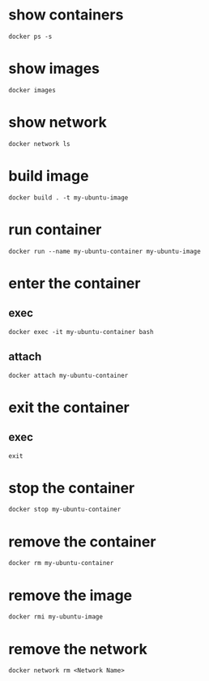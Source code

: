 # show containers
```
docker ps -s
```

# show images
```
docker images
```

# show network
```
docker network ls
```


# build image
```
docker build . -t my-ubuntu-image
```

# run container
```
docker run --name my-ubuntu-container my-ubuntu-image
```

# enter the container
## exec
```
docker exec -it my-ubuntu-container bash
```

## attach
```
docker attach my-ubuntu-container
```

# exit the container
## exec
```
exit
```

# stop the container
```
docker stop my-ubuntu-container
```

# remove the container
```
docker rm my-ubuntu-container
```

# remove the image
```
docker rmi my-ubuntu-image
```

# remove the network
```
docker network rm <Network Name>
```